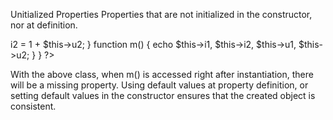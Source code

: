 Unitialized Properties
Properties that are not initialized in the constructor, nor at definition. 

<?php

class X {
    private $i1 = 1, $i2;
    protected $u1, $u2;
    
    function __construct() {
        $this->i2 = 1 + $this->u2;
    }
    
    function m() {
        echo $this->i1, $this->i2, $this->u1, $this->u2;
    }
}
?>

With the above class, when m() is accessed right after instantiation, there will be a missing property. 
Using default values at property definition, or setting default values in the constructor ensures that the created object is consistent. 

